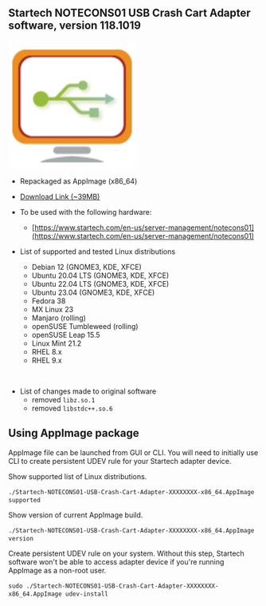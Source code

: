 ## Startech NOTECONS01 USB Crash Cart Adapter software, version 118.1019

![startech256.png](misc/startech256.png)
* Repackaged as AppImage (x86_64)
* [Download Link (~39MB)](https://github.com/gwojcieszczuk/StartechNotecons01/raw/main/releases/Startech-NOTECONS01-USB-Crash-Cart-Adapter-2308191257-x86_64.AppImage)
* To be used with the following hardware:
   * [https://www.startech.com/en-us/server-management/notecons01](https://www.startech.com/en-us/server-management/notecons01)
* List of supported and tested Linux distributions


  - Debian 12 (GNOME3, KDE, XFCE)
  - Ubuntu 20.04 LTS (GNOME3, KDE, XFCE)
  - Ubuntu 22.04 LTS (GNOME3, KDE, XFCE)
  - Ubuntu 23.04 (GNOME3, KDE, XFCE)
  - Fedora 38
  - MX Linux 23
  - Manjaro (rolling)
  - openSUSE Tumbleweed (rolling)
  - openSUSE Leap 15.5
  - Linux Mint 21.2
  - RHEL 8.x
  - RHEL 9.x

<br>

* List of changes made to original software
  * removed `libz.so.1`
  * removed `libstdc++.so.6`

## Using AppImage package

AppImage file can be launched from GUI or CLI. You will need to initially use CLI to create persistent UDEV rule for your Startech adapter device.

Show supported list of Linux distributions.

```console
./Startech-NOTECONS01-USB-Crash-Cart-Adapter-XXXXXXXX-x86_64.AppImage supported
```

Show version of current AppImage build.

```console
./Startech-NOTECONS01-USB-Crash-Cart-Adapter-XXXXXXXX-x86_64.AppImage version
```

Create persistent UDEV rule on your system. Without this step, Startech software won't be able to access adapter device if you're running AppImage as a non-root user.

```console
sudo ./Startech-NOTECONS01-USB-Crash-Cart-Adapter-XXXXXXXX-x86_64.AppImage udev-install
```
